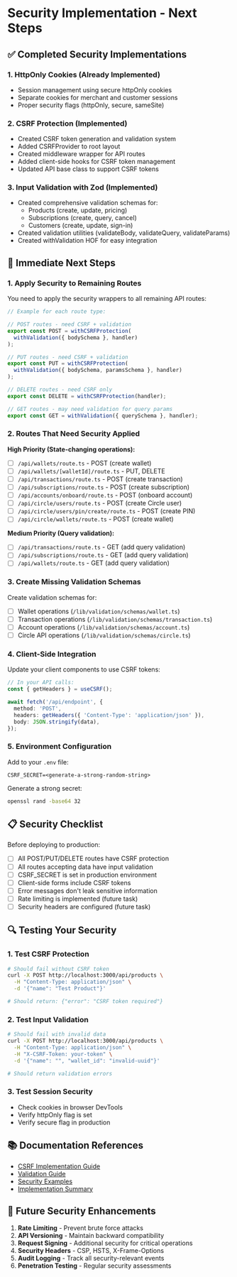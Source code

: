 # Security Implementation - Next Steps

## ✅ Completed Security Implementations

### 1. HttpOnly Cookies (Already Implemented)
- Session management using secure httpOnly cookies
- Separate cookies for merchant and customer sessions
- Proper security flags (httpOnly, secure, sameSite)

### 2. CSRF Protection (Implemented)
- Created CSRF token generation and validation system
- Added CSRFProvider to root layout
- Created middleware wrapper for API routes
- Added client-side hooks for CSRF token management
- Updated API base class to support CSRF tokens

### 3. Input Validation with Zod (Implemented)
- Created comprehensive validation schemas for:
  - Products (create, update, pricing)
  - Subscriptions (create, query, cancel)
  - Customers (create, update, sign-in)
- Created validation utilities (validateBody, validateQuery, validateParams)
- Created withValidation HOF for easy integration

## 🚀 Immediate Next Steps

### 1. Apply Security to Remaining Routes

You need to apply the security wrappers to all remaining API routes:

```typescript
// Example for each route type:

// POST routes - need CSRF + validation
export const POST = withCSRFProtection(
  withValidation({ bodySchema }, handler)
);

// PUT routes - need CSRF + validation
export const PUT = withCSRFProtection(
  withValidation({ bodySchema, paramsSchema }, handler)
);

// DELETE routes - need CSRF only
export const DELETE = withCSRFProtection(handler);

// GET routes - may need validation for query params
export const GET = withValidation({ querySchema }, handler);
```

### 2. Routes That Need Security Applied

**High Priority (State-changing operations):**
- [ ] `/api/wallets/route.ts` - POST (create wallet)
- [ ] `/api/wallets/[walletId]/route.ts` - PUT, DELETE
- [ ] `/api/transactions/route.ts` - POST (create transaction)
- [ ] `/api/subscriptions/route.ts` - POST (create subscription)
- [ ] `/api/accounts/onboard/route.ts` - POST (onboard account)
- [ ] `/api/circle/users/route.ts` - POST (create Circle user)
- [ ] `/api/circle/users/pin/create/route.ts` - POST (create PIN)
- [ ] `/api/circle/wallets/route.ts` - POST (create wallet)

**Medium Priority (Query validation):**
- [ ] `/api/transactions/route.ts` - GET (add query validation)
- [ ] `/api/subscriptions/route.ts` - GET (add query validation)
- [ ] `/api/wallets/route.ts` - GET (add query validation)

### 3. Create Missing Validation Schemas

Create validation schemas for:
- [ ] Wallet operations (`/lib/validation/schemas/wallet.ts`)
- [ ] Transaction operations (`/lib/validation/schemas/transaction.ts`)
- [ ] Account operations (`/lib/validation/schemas/account.ts`)
- [ ] Circle API operations (`/lib/validation/schemas/circle.ts`)

### 4. Client-Side Integration

Update your client components to use CSRF tokens:

```typescript
// In your API calls:
const { getHeaders } = useCSRF();

await fetch('/api/endpoint', {
  method: 'POST',
  headers: getHeaders({ 'Content-Type': 'application/json' }),
  body: JSON.stringify(data),
});
```

### 5. Environment Configuration

Add to your `.env` file:
```
CSRF_SECRET=<generate-a-strong-random-string>
```

Generate a strong secret:
```bash
openssl rand -base64 32
```

## 📋 Security Checklist

Before deploying to production:

- [ ] All POST/PUT/DELETE routes have CSRF protection
- [ ] All routes accepting data have input validation
- [ ] CSRF_SECRET is set in production environment
- [ ] Client-side forms include CSRF tokens
- [ ] Error messages don't leak sensitive information
- [ ] Rate limiting is implemented (future task)
- [ ] Security headers are configured (future task)

## 🔍 Testing Your Security

### 1. Test CSRF Protection
```bash
# Should fail without CSRF token
curl -X POST http://localhost:3000/api/products \
  -H "Content-Type: application/json" \
  -d '{"name": "Test Product"}'

# Should return: {"error": "CSRF token required"}
```

### 2. Test Input Validation
```bash
# Should fail with invalid data
curl -X POST http://localhost:3000/api/products \
  -H "Content-Type: application/json" \
  -H "X-CSRF-Token: your-token" \
  -d '{"name": "", "wallet_id": "invalid-uuid"}'

# Should return validation errors
```

### 3. Test Session Security
- Check cookies in browser DevTools
- Verify httpOnly flag is set
- Verify secure flag in production

## 📚 Documentation References

- [CSRF Implementation Guide](./security-csrf-guide.md)
- [Validation Guide](./security-validation-guide.md)
- [Security Examples](./security-implementation-examples.md)
- [Implementation Summary](./security-implementation-summary.md)

## 🎯 Future Security Enhancements

1. **Rate Limiting** - Prevent brute force attacks
2. **API Versioning** - Maintain backward compatibility
3. **Request Signing** - Additional security for critical operations
4. **Security Headers** - CSP, HSTS, X-Frame-Options
5. **Audit Logging** - Track all security-relevant events
6. **Penetration Testing** - Regular security assessments